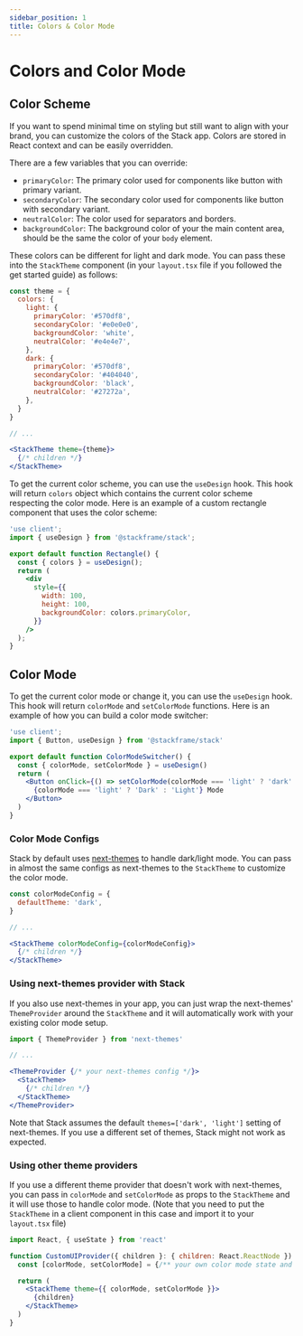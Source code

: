 ```yaml
---
sidebar_position: 1
title: Colors & Color Mode
---
```


# Colors and Color Mode

## Color Scheme

If you want to spend minimal time on styling but still want to align with your brand, you can customize the colors of the Stack app. Colors are stored in React context and can be easily overridden.

There are a few variables that you can override:
- `primaryColor`: The primary color used for components like button with primary variant.
- `secondaryColor`: The secondary color used for components like button with secondary variant.
- `neutralColor`: The color used for separators and borders.
- `backgroundColor`: The background color of your the main content area, should be the same the color of your `body` element.

These colors can be different for light and dark mode. You can pass these into the `StackTheme` component (in your `layout.tsx` file if you followed the get started guide) as follows:

```jsx
const theme = {
  colors: {
    light: {
      primaryColor: '#570df8',
      secondaryColor: '#e0e0e0',
      backgroundColor: 'white',
      neutralColor: '#e4e4e7',
    },
    dark: {
      primaryColor: '#570df8',
      secondaryColor: '#404040',
      backgroundColor: 'black',
      neutralColor: '#27272a',
    },
  }
}

// ...

<StackTheme theme={theme}>
  {/* children */}
</StackTheme>
```

To get the current color scheme, you can use the `useDesign` hook. This hook will return `colors` object which contains the current color scheme respecting the color mode. Here is an example of a custom rectangle component that uses the color scheme:

```jsx
'use client';
import { useDesign } from '@stackframe/stack';

export default function Rectangle() {
  const { colors } = useDesign();
  return (
    <div
      style={{
        width: 100,
        height: 100,
        backgroundColor: colors.primaryColor,
      }}
    />
  );
}
```


## Color Mode

To get the current color mode or change it, you can use the `useDesign` hook. This hook will return `colorMode` and `setColorMode` functions. Here is an example of how you can build a color mode switcher:

```jsx
'use client';
import { Button, useDesign } from '@stackframe/stack'

export default function ColorModeSwitcher() {
  const { colorMode, setColorMode } = useDesign()
  return (
    <Button onClick={() => setColorMode(colorMode === 'light' ? 'dark' : 'light')}>
      {colorMode === 'light' ? 'Dark' : 'Light'} Mode
    </Button>
  )
}
```


### Color Mode Configs

Stack by default uses [next-themes](https://github.com/pacocoursey/next-themes) to handle dark/light mode. You can pass in almost the same configs as next-themes to the `StackTheme` to customize the color mode.

```jsx
const colorModeConfig = {
  defaultTheme: 'dark',
}

// ...

<StackTheme colorModeConfig={colorModeConfig}>
  {/* children */}
</StackTheme>
```

### Using next-themes provider with Stack

If you also use next-themes in your app, you can just wrap the next-themes' `ThemeProvider` around the `StackTheme` and it will automatically work with your existing color mode setup.

```jsx
import { ThemeProvider } from 'next-themes'

// ...

<ThemeProvider {/* your next-themes config */}>
  <StackTheme>
    {/* children */}
  </StackTheme>
</ThemeProvider>
```

Note that Stack assumes the default `themes=['dark', 'light']` setting of next-themes. If you use a different set of themes, Stack might not work as expected.

### Using other theme providers

If you use a different theme provider that doesn't work with next-themes, you can pass in `colorMode` and `setColorMode` as props to the `StackTheme` and it will use those to handle color mode. (Note that you need to put the `StackTheme` in a client component in this case and import it to your `layout.tsx` file)

```jsx
import React, { useState } from 'react'

function CustomUIProvider({ children }: { children: React.ReactNode }) {
  const [colorMode, setColorMode] = {/** your own color mode state and setter */}

  return (
    <StackTheme theme={{ colorMode, setColorMode }}>
      {children}
    </StackTheme>
  )
}
```